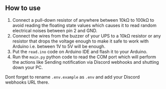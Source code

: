 ## How to use
1. Connect a pull-down resistor of anywhere between 10kΩ to 100kΩ to avoid reading the floating state values which causes it to read random electrical noises between pin 2 and GND.
2. Connect the wires from the buzzer of your UPS to a 10kΩ resistor or any resistor that drops the voltage enough to make it safe to work with Arduino i.e. between 1V to 5V will be enough.
3. Put the `read.ino` code on Arduino IDE and flash it to your Arduino.
4. Run the `main.py` python code to read the COM port which will perform the actions like Sending notification via Discord webhooks and shutting down your PC.

Dont forget to rename `.env.example` as `.env` and add your Discord webhooks URL there.